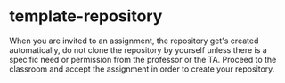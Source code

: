 # template-repository

When you are invited to an assignment, the repository get's created automatically, do not clone the repository by yourself unless there is a specific need or permission from the professor or the TA. Proceed to the classroom and accept the assignment in order to create your repository.
